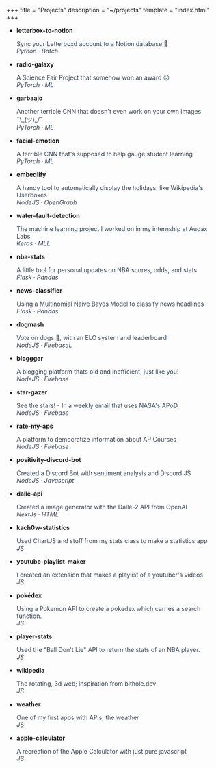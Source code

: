 +++
title = "Projects"
description = "~/projects"
template = "index.html"
+++

<ul>
<li>
    <a style="text-decoration:none;" href="https://github.com/kach0w/letterbox-to-notion"><b>letterbox-to-notion</b></a>
    <p style="color:#374151;">Sync your Letterboxd account to a Notion database 🎥
    <br><i>Python · Batch</i></p>
</li>
<li>
    <a style="text-decoration:none;" href="https://github.com/kach0w/radio-galaxy"><b>radio-galaxy</b></a>
    <p style="color:#374151;">A Science Fair Project that somehow won an award 😕
    <br><i>PyTorch · ML</i></p>
</li>
<li>
    <a style="text-decoration:none;" href="https://github.com/kach0w/garbaajo"><b>garbaajo</b></a>
    <p style="color:#374151;">Another terrible CNN that doesn't even work on your own images ¯\_(ツ)_/¯
    <br><i>PyTorch · ML</i></p>
</li>
<li>
    <a style="text-decoration:none;" href="https://github.com/kach0w/facial-emotion"><b>facial-emotion</b></a>
    <p style="color:#374151;">A terrible CNN that's supposed to help gauge student learning
    <br><i>PyTorch · ML</i></p>
</li>
<li>
    <a style="text-decoration:none;" href="https://github.com/kach0w/embedlify"><b>embedlify</b></a>
    <p style="color:#374151;">A handy tool to automatically display the holidays, like Wikipedia's Userboxes
    <br><i>NodeJS · OpenGraph</i></p>
</li>
<li>
    <a style="text-decoration:none;" href="https://github.com/kach0w/water-fault-detection"><b>water-fault-detection</b></a>
    <p style="color:#374151;">The machine learning project I worked on in my internship at Audax Labs
    <br><i>Keras · MLL</i></p>
</li>
<li>
    <a style="text-decoration:none;" href="https://nba-stats.streamlit.app/"><b>nba-stats</b></a>
    <p style="color:#374151;">A little tool for personal updates on NBA scores, odds, and stats
    <br><i>Flask · Pandas</i></p>
</li>
<li>
    <a style="text-decoration:none;" href="https://news-classify.streamlit.app/"><b>news-classifier</b></a>
    <p style="color:#374151;">Using a Multinomial Naive Bayes Model to classify news headlines
    <br><i>Flask · Pandas</i></p>
</li>
<li>
    <a style="text-decoration:none;" href="https://dogmash.vercel.app/"><b>dogmash</b></a>
    <p style="color:#374151;">Vote on dogs 🐶, with an ELO system and leaderboard
    <br><i>NodeJS · FirebaseL</i></p>
</li>
<li>
    <a style="text-decoration:none;" href="https://bloggger.vercel.app/"><b>bloggger</b></a>
    <p style="color:#374151;">A blogging platform thats old and inefficient, just like you!
    <br><i>NodeJS · Firebase</i></p>
</li>
<li>
    <a style="text-decoration:none;" href="https://stargazer.vercel.app/"><b>star-gazer</b></a>
    <p style="color:#374151;">See the stars! - In a weekly email that uses NASA's APoD
    <br><i>NodeJS · Firebase</i></p>
</li>
<li>
    <a style="text-decoration:none;" href="https://rate-my-aps.vercel.app"><b>rate-my-aps</b></a>
    <p style="color:#374151;">A platform to democratize information about AP Courses
    <br><i>NodeJS · Firebase</i></p>
</li>
<li>
    <a style="text-decoration:none;" href="https://devpost.com/software/positivity-discord-bot"><b>positivity-discord-bot</b></a>
    <p style="color:#374151;">Created a Discord Bot with sentiment analysis and Discord JS
    <br><i>NodeJS · Javascript</i></p>
</li>
<li>
    <a style="text-decoration:none;" href="https://github.com/kach0w/dalle-api"><b>dalle-api</b></a>
    <p style="color:#374151;">Created a image generator with the Dalle-2 API from OpenAI
    <br><i>NextJs · HTML</i></p>
</li>
<li>
    <a style="text-decoration:none;" href="https://silly-snickerdoodle-e1a7d5.netlify.app/"><b>kach0w-statistics</b></a>
    <p style="color:#374151;">Used ChartJS and stuff from my stats class to make a statistics app
    <br><i>JS</i></p>
</li>
<li>
    <a style="text-decoration:none;" href="https://github.com/kach0w/Youtube-Playlist-Maker"><b>youtube-playlist-maker</b></a>
    <p style="color:#374151;">I created an extension that makes a playlist of a youtuber's videos
    <br><i>JS</i></p>
</li>
<li>
    <a style="text-decoration:none;" href="https://kach0w.github.io/pokemon/pokedex"><b>pokédex</b></a>
    <p style="color:#374151;">Using a Pokemon API to create a pokedex which carries a search function.
    <br><i>JS</i></p>
</li>
<li>
    <a style="text-decoration:none;" href="https://github.com/kach0w/playerstats"><b>player-stats</b></a>
    <p style="color:#374151;">Used the "Ball Don't Lie" API to return the stats of an NBA player.
    <br><i>JS</i></p>
</li>
<li>
    <a style="text-decoration:none;" href="https://kach0w.github.io/old-website/web3d/wikipedia"><b>wikipedia</b></a>
    <p style="color:#374151;">The rotating, 3d web; inspiration from bithole.dev
    <br><i>JS</i></p>
</li>
<li>
    <a style="text-decoration:none;" href="https://kach0w.github.io/old-website/Weather/forecast"><b>weather</b></a>
    <p style="color:#374151;">One of my first apps with APIs, the weather
    <br><i>JS</i></p>
</li>
<li>
    <a style="text-decoration:none;" href="https://kach0w.github.io/old-website/Calculator/calc"><b>apple-calculator</b></a>
    <p style="color:#374151;">A recreation of the Apple Calculator with just pure javascript
    <br><i>JS</i></p>
</li>
</ul>